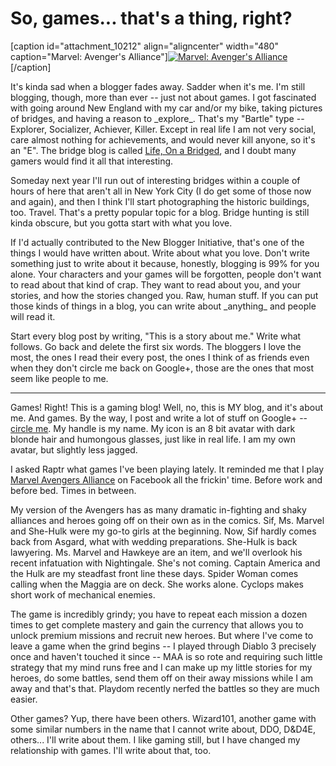 # So, games... that's a thing, right?

[caption id="attachment\_10212" align="aligncenter" width="480" caption="Marvel: Avenger's Alliance"][![](http://westkarana.com/wp-content/uploads/2012/06/team-480x389.jpg "Marvel: Avenger's Alliance")](http://westkarana.com/wp-content/uploads/2012/06/team.jpg)[/caption]

It's kinda sad when a blogger fades away. Sadder when it's me. I'm still blogging, though, more than ever -- just not about games. I got fascinated with going around New England with my car and/or my bike, taking pictures of bridges, and having a reason to \_explore\_. That's my "Bartle" type -- Explorer, Socializer, Achiever, Killer. Except in real life I am not very social, care almost nothing for achievements, and would never kill anyone, so it's an "E". The bridge blog is called [Life, On a Bridged](http://lifeonabridged.blogspot.com/), and I doubt many gamers would find it all that interesting.

Someday next year I'll run out of interesting bridges within a couple of hours of here that aren't all in New York City (I do get some of those now and again), and then I think I'll start photographing the historic buildings, too. Travel. That's a pretty popular topic for a blog. Bridge hunting is still kinda obscure, but you gotta start with what you love.

If I'd actually contributed to the New Blogger Initiative, that's one of the things I would have written about. Write about what you love. Don't write something just to write about it because, honestly, blogging is 99% for you alone. Your characters and your games will be forgotten, people don't want to read about that kind of crap. They want to read about you, and your stories, and how the stories changed you. Raw, human stuff. If you can put those kinds of things in a blog, you can write about \_anything\_ and people will read it.

Start every blog post by writing, "This is a story about me." Write what follows. Go back and delete the first six words. The bloggers I love the most, the ones I read their every post, the ones I think of as friends even when they don't circle me back on Google+, those are the ones that most seem like people to me.

---

Games! Right! This is a gaming blog! Well, no, this is MY blog, and it's about me. And games. By the way, I post and write a lot of stuff on Google+ -- [circle me](https://plus.google.com/108460561201888322767/posts). My handle is my name. My icon is an 8 bit avatar with dark blonde hair and humongous glasses, just like in real life. I am my own avatar, but slightly less jagged.

I asked Raptr what games I've been playing lately. It reminded me that I play [Marvel Avengers Alliance](https://apps.facebook.com/avengersalliance/) on Facebook all the frickin' time. Before work and before bed. Times in between.

My version of the Avengers has as many dramatic in-fighting and shaky alliances and heroes going off on their own as in the comics. Sif, Ms. Marvel and She-Hulk were my go-to girls at the beginning. Now, Sif hardly comes back from Asgard, what with wedding preparations. She-Hulk is back lawyering. Ms. Marvel and Hawkeye are an item, and we'll overlook his recent infatuation with Nightingale. She's not coming. Captain America and the Hulk are my steadfast front line these days. Spider Woman comes calling when the Maggia are on deck. She works alone. Cyclops makes short work of mechanical enemies.

The game is incredibly grindy; you have to repeat each mission a dozen times to get complete mastery and gain the currency that allows you to unlock premium missions and recruit new heroes. But where I've come to leave a game when the grind begins -- I played through Diablo 3 precisely once and haven't touched it since -- MAA is so rote and requiring such little strategy that my mind runs free and I can make up my little stories for my heroes, do some battles, send them off on their away missions while I am away and that's that. Playdom recently nerfed the battles so they are much easier.

Other games? Yup, there have been others. Wizard101, another game with some similar numbers in the name that I cannot write about, DDO, D&D4E, others... I'll write about them. I like gaming still, but I have changed my relationship with games. I'll write about that, too.

